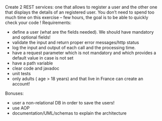 Create 2 REST services: one that allows to register a user and the other one that displays the details
of an registered user. You don’t need to spend too much time on this exercise – few hours, the goal is
to be able to quickly check your code !
Requirements:
- define a user (what are the fields needed). We should have mandatory and optional fields!
- validate the input and return proper error messages/http status
- log the input and output of each call and the processing time.
- have a request parameter which is not mandatory and which provides a default value in case is not
set
- have a path variable
- clear code and javadoc
- unit tests
- only adults ( age > 18 years) and that live in France can create an account!

Bonuses:
- user a non-relational DB in order to save the users!
- use AOP
- documentation/UML/schemas to explain the architecture

